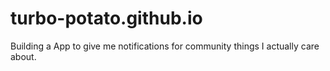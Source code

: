 # turbo-potato.github.io
Building a App to give me notifications for community things I actually care about. 
